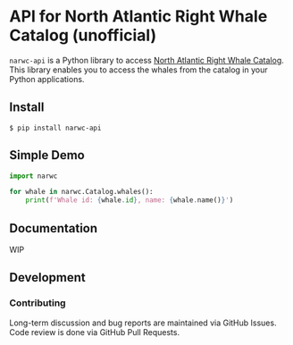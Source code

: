 # API for North Atlantic Right Whale Catalog (unofficial)

`narwc-api` is a Python library to access [North Atlantic Right Whale Catalog](https://rwcatalog.neaq.org).
This library enables you to access the whales from the catalog in your Python applications.

## Install
```shell
$ pip install narwc-api
```

## Simple Demo
```python
import narwc

for whale in narwc.Catalog.whales():
    print(f'Whale id: {whale.id}, name: {whale.name()}')
```

## Documentation
WIP

## Development
### Contributing
Long-term discussion and bug reports are maintained via GitHub Issues. Code review is done via GitHub Pull Requests.